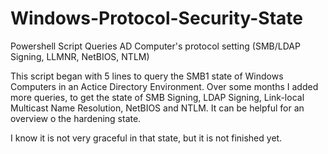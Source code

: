 # Windows-Protocol-Security-State
Powershell Script Queries AD Computer's protocol setting (SMB/LDAP Signing, LLMNR, NetBIOS, NTLM)

This script began with 5 lines to query the SMB1 state of Windows Computers in an Actice Directory Environment.
Over some months I added more queries, to get the state of SMB Signing, LDAP Signing, Link-local Multicast Name Resolution, NetBIOS and NTLM.
It can be helpful for an overview o the hardening state.

I know it is not very graceful in that state, but it is not finished yet.





